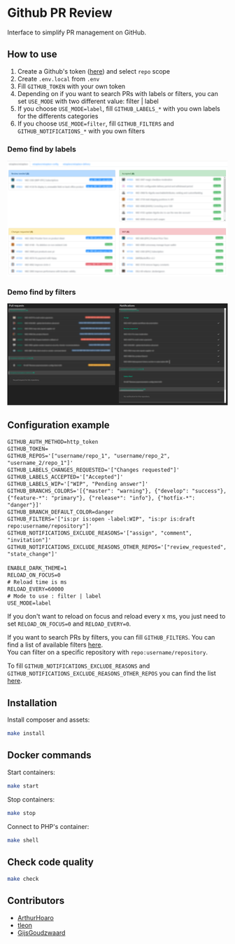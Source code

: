 # Github PR Review

Interface to simplify PR management on GitHub. 

## How to use

1. Create a Github's token ([here](https://github.com/settings/tokens)) and select `repo` scope
1. Create `.env.local` from `.env`
1. Fill `GITHUB_TOKEN` with your own token
1. Depending on if you want to search PRs with labels or filters, you can set `USE_MODE` with two different value: filter | label
1. If you choose `USE_MODE=label`, fill `GITHUB_LABELS_*` with you own labels for the differents categories 
1. If you choose `USE_MODE=filter`, fill `GITHUB_FILTERS` and `GITHUB_NOTIFICATIONS_*` with you own filters

### Demo find by labels

![PR list labels](github-pr-review-labels.png)

### Demo find by filters

![PR list filters](github-pr-review-filters.png)

## Configuration example

```
GITHUB_AUTH_METHOD=http_token
GITHUB_TOKEN=
GITHUB_REPOS='["username/repo_1", "username/repo_2", "username_2/repo_1"]'
GITHUB_LABELS_CHANGES_REQUESTED='["Changes requested"]'
GITHUB_LABELS_ACCEPTED='["Accepted"]'
GITHUB_LABELS_WIP='["WIP", "Pending answer"]'
GITHUB_BRANCHS_COLORS='[{"master": "warning"}, {"develop": "success"}, {"feature-*": "primary"}, {"release*": "info"}, {"hotfix-*": "danger"}]'
GITHUB_BRANCH_DEFAULT_COLOR=danger
GITHUB_FILTERS='["is:pr is:open -label:WIP", "is:pr is:draft repo:username/repository"]'
GITHUB_NOTIFICATIONS_EXCLUDE_REASONS='["assign", "comment", "invitation"]'
GITHUB_NOTIFICATIONS_EXCLUDE_REASONS_OTHER_REPOS='["review_requested", "state_change"]'

ENABLE_DARK_THEME=1
RELOAD_ON_FOCUS=0
# Reload time is ms
RELOAD_EVERY=60000
# Mode to use : filter | label
USE_MODE=label
```

If you don't want to reload on focus and reload every x ms, you just need to set `RELOAD_ON_FOCUS=0` and `RELOAD_EVERY=0`.

If you want to search PRs by filters, you can fill `GITHUB_FILTERS`. You can find a list of available filters [here](https://help.github.com/en/articles/searching-issues-and-pull-requests).    
You can filter on a specific repository with `repo:username/repository`.

To fill `GITHUB_NOTIFICATIONS_EXCLUDE_REASONS` and `GITHUB_NOTIFICATIONS_EXCLUDE_REASONS_OTHER_REPOS` you can find the list [here](https://developer.github.com/v3/activity/notifications/#notification-reasons).

## Installation

Install composer and assets:
```sh
make install
```

## Docker commands

Start containers:
```sh
make start
```

Stop containers:
```sh
make stop
```

Connect to PHP's container:
```sh
make shell
```

## Check code quality

```sh
make check
```

## Contributors

- [ArthurHoaro](https://github.com/ArthurHoaro)
- [tleon](https://github.com/tleon)
- [GijsGoudzwaard](https://github.com/GijsGoudzwaard)
